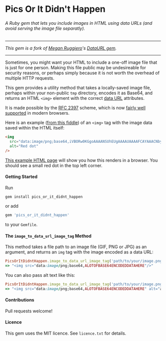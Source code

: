 # Pics Or It Didn't Happen
###### A Ruby gem that lets you include images in HTML using data URLs (and avoid serving the image file separatly). 

***
_This gem is a fork of [Megan Ruggiero](https://github.com/decadentsoup)'s [DataURL gem](https://github.com/decadentsoup/dataurl)._
***

Sometimes, you might want your HTML to include a one-off image file that is just for one person. Making this file public may be undesireable for security reasons, or perhaps simply because it is not worth the overhead of multiple HTTP requests.

This gem provides a utility method that takes a locally-saved image file, perhaps within your non-public `tmp` directory, encodes it as Base64, and returns an HTML `<img>` element with the correct [data URL](https://developer.mozilla.org/en-US/docs/Web/HTTP/Basics_of_HTTP/Data_URLs) attributes. 

It is made possible by the [RFC 2397](https://datatracker.ietf.org/doc/html/rfc2397) scheme, which is now [fairly well supported](https://developer.mozilla.org/en-US/docs/Web/HTTP/Basics_of_HTTP/Data_URLs#browser_compatibility) in modern browsers.

Here is an example ([from this fiddle](http://jsfiddle.net/hpP45/)) of an `<img>` tag with the image data saved within the HTML itself:
```html
<img 
  src="data:image/png;base64,iVBORw0KGgoAAAANSUhEUgAAAAUAAAAFCAYAAACNbyblAAAAHElEQVQI12P4//8/w38GIAXDIBKE0DHxgljNBAAO9TXL0Y4OHwAAAABJRU5ErkJggg==" 
  alt="Red dot" 
/>
```
[This example HTML page](https://htmlpreview.github.io/?https://github.com/NeomindLabs/pics_or_it_didnt_happen/blob/master/example_red_dot.html) will show you how this renders in a browser. You should see a small red dot in the top left corner.


#### Getting Started
Run
```shell
gem install pics_or_it_didnt_happen
```
or add
```ruby
gem 'pics_or_it_didnt_happen'
```
to your `Gemfile`.

#### The `image_to_data_url_image_tag` Method
This method takes a file path to an image file (GIF, PNG or JPG) as an argument, and returns an `img` tag with the image encoded as a data URL:
```ruby
PicsOrItDidntHappen.image_to_data_url_image_tag('path/to/your/image.png')
=> "<img src="data:image/png;base64,ALOTOFBASE64ENCODEDDATAHERE"/>"
```
You can also pass alt text like this:
```ruby
PicsOrItDidntHappen.image_to_data_url_image_tag('path/to/your/image.png', alt_text: 'a great image')
=> "<img src="data:image/png;base64,ALOTOFBASE64ENCODEDDATAHERE" alt="a great image"/>"
```

#### Contributions
Pull requests welcome! 

#### Licence
This gem uses the MIT licence. See `licence.txt` for details.